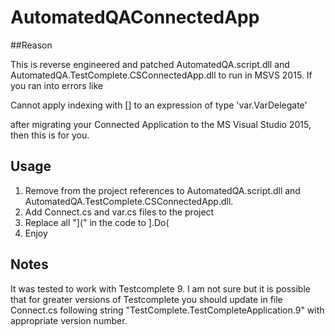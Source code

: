 # AutomatedQAConnectedApp

##Reason

This is reverse engineered and patched AutomatedQA.script.dll and AutomatedQA.TestComplete.CSConnectedApp.dll to run in MSVS 2015.
If you ran into errors like 

   Cannot apply indexing with [] to an expression of type 'var.VarDelegate'

after migrating your Connected Application to the MS Visual Studio 2015, then this is for you.

## Usage

1. Remove from the project references to AutomatedQA.script.dll and AutomatedQA.TestComplete.CSConnectedApp.dll.
2. Add Connect.cs and var.cs files to the project
3. Replace all "](" in the code to ].Do(
4. Enjoy

## Notes

It was tested to work with Testcomplete 9. I am not sure but it is possible that for greater versions of Testcomplete you should update in file Connect.cs following string "TestComplete.TestCompleteApplication.9" with appropriate version number.



